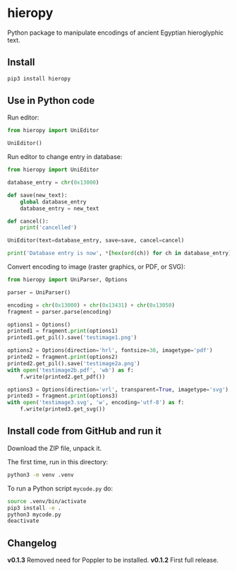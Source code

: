 # hieropy

Python package to manipulate encodings of ancient Egyptian hieroglyphic text.

## Install

```bash
pip3 install hieropy
```

## Use in Python code

Run editor:
```python
from hieropy import UniEditor

UniEditor()
```

Run editor to change entry in database:
```python
from hieropy import UniEditor

database_entry = chr(0x13000)

def save(new_text):
    global database_entry
    database_entry = new_text

def cancel():
    print('cancelled')

UniEditor(text=database_entry, save=save, cancel=cancel)

print('Database entry is now', *[hex(ord(ch)) for ch in database_entry])
```

Convert encoding to image (raster graphics, or PDF, or SVG):
```python
from hieropy import UniParser, Options

parser = UniParser()

encoding = chr(0x13000) + chr(0x13431) + chr(0x13050)
fragment = parser.parse(encoding)

options1 = Options()
printed1 = fragment.print(options1)
printed1.get_pil().save('testimage1.png')

options2 = Options(direction='hrl', fontsize=30, imagetype='pdf')
printed2 = fragment.print(options2)
printed2.get_pil().save('testimage2a.png')
with open('testimage2b.pdf', 'wb') as f:
    f.write(printed2.get_pdf())

options3 = Options(direction='vrl', transparent=True, imagetype='svg')
printed3 = fragment.print(options3)
with open('testimage3.svg', 'w', encoding='utf-8') as f:
    f.write(printed3.get_svg())
```

## Install code from GitHub and run it

Download the ZIP file, unpack it.

The first time, run in this directory:
```bash
python3 -m venv .venv
```

To run a Python script `mycode.py` do:
```bash
source .venv/bin/activate
pip3 install -e .
python3 mycode.py
deactivate
```

## Changelog
**v0.1.3**
Removed need for Poppler to be installed.
**v0.1.2**
First full release.
